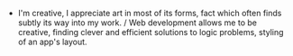 - I'm creative, I appreciate art in most of its forms, fact which often finds subtly its way into my work. / Web development allows me to be creative, finding clever and efficient solutions to logic problems, styling of an app's layout.
